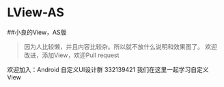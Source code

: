 # LView-AS
##小良的View，AS版

>因为人比较懒，并且内容比较杂。所以就不放什么说明和效果图了。
>欢迎改进，添加View，欢迎Pull request

欢迎加入：Android 自定义UI设计群 332139421
我们在这里一起学习自定义View
